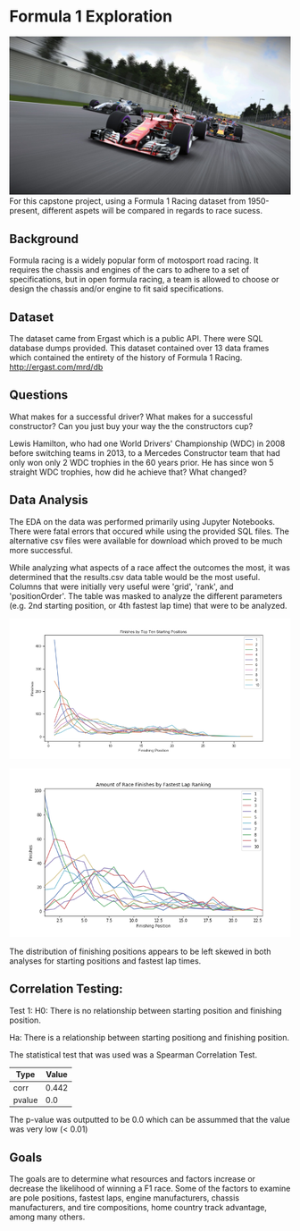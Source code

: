 # Formula 1 Exploration
![](images/f1header.jpg)
For this capstone project, using a Formula 1 Racing dataset from 1950-present, different aspets will be compared in regards to race sucess. 

## Background

Formula racing is a widely popular form of motosport road racing. It requires the chassis and engines of the cars to adhere to a set of specifications, but in open formula racing, a team is allowed to choose or design the chassis and/or engine to fit said specifications. 

## Dataset

The dataset came from Ergast which is a public API. There were SQL database dumps provided. This dataset contained over 13 data frames which contained the entirety of the history of Formula 1 Racing. 
http://ergast.com/mrd/db


## Questions

What makes for a successful driver? What makes for a successful constructor? Can you just buy your way the the constructors cup? 

Lewis Hamilton, who had one World Drivers' Championship (WDC) in 2008 before switching teams in 2013, to a Mercedes Constructor team that had only won only 2 WDC trophies in the 60 years prior. He has since won 5 straight WDC trophies, how did he achieve that? What changed?

## Data Analysis
The EDA on the data was performed primarily using Jupyter Notebooks. There were fatal errors that occured while using the provided SQL files. The alternative csv files were available for download which proved to be much more successful.

While analyzing what aspects of a race affect the outcomes the most, it was determined that the results.csv data table would be the most useful. Columns that were initially very useful were 'grid', 'rank', and 'positionOrder'. The table was masked to analyze the different parameters (e.g. 2nd starting position, or 4th fastest lap time) that were to be analyzed. 

![](images/Finishesbytopten.png)

![](images/fastestlaprankfinish.png)

The distribution of finishing positions appears to be left skewed in both analyses for starting positions and fastest lap times. 

## Correlation Testing:
Test 1:
H0: There is no relationship between starting position and finishing position.

Ha: There is a relationship between starting positiong and finishing position.

The statistical test that was used was a Spearman Correlation Test.


Type | Value
---------|----------
 corr | 0.442 
 pvalue | 0.0

The p-value was outputted to be 0.0 which can be assummed that the value was very low (< 0.01)

## Goals

The goals are to determine what resources and factors increase or decrease the likelihood of winning a F1 race. Some of the factors to examine are pole positions, fastest laps, engine manufacturers, chassis manufacturers, and tire compositions, home country track advantage, among many others.

